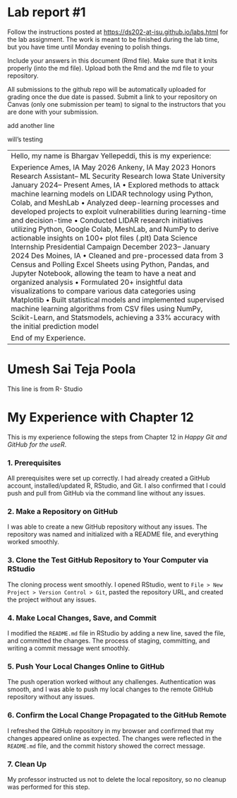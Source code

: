 
<!-- README.md is generated from README.Rmd. Please edit the README.Rmd file -->

# Lab report \#1

Follow the instructions posted at
<https://ds202-at-isu.github.io/labs.html> for the lab assignment. The
work is meant to be finished during the lab time, but you have time
until Monday evening to polish things.

Include your answers in this document (Rmd file). Make sure that it
knits properly (into the md file). Upload both the Rmd and the md file
to your repository.

All submissions to the github repo will be automatically uploaded for
grading once the due date is passed. Submit a link to your repository on
Canvas (only one submission per team) to signal to the instructors that
you are done with your submission.

add another line

will’s testing

|                                                                                                                                                                                                                                                                                                                                                                                                                                                                                                                                                                                                                                                                                                                                                                                                                                                                                                                                                                                                                                                                                                                                |
|:-------------------------------------------------------------------------------------------------------------------------------------------------------------------------------------------------------------------------------------------------------------------------------------------------------------------------------------------------------------------------------------------------------------------------------------------------------------------------------------------------------------------------------------------------------------------------------------------------------------------------------------------------------------------------------------------------------------------------------------------------------------------------------------------------------------------------------------------------------------------------------------------------------------------------------------------------------------------------------------------------------------------------------------------------------------------------------------------------------------------------------|
| Hello, my name is Bhargav Yellepeddi, this is my experience:                                                                                                                                                                                                                                                                                                                                                                                                                                                                                                                                                                                                                                                                                                                                                                                                                                                                                                                                                                                                                                                                   |
| Experience Ames, IA May 2026 Ankeny, IA May 2023 Honors Research Assistant– ML Security Research Iowa State University January 2024– Present Ames, IA • Explored methods to attack machine learning models on LIDAR technology using Python, Colab, and MeshLab • Analyzed deep-learning processes and developed projects to exploit vulnerabilities during learning-time and decision-time • Conducted LIDAR research initiatives utilizing Python, Google Colab, MeshLab, and NumPy to derive actionable insights on 100+ plot files (.plt) Data Science Internship Presidential Campaign December 2023– January 2024 Des Moines, IA • Cleaned and pre-processed data from 3 Census and Polling Excel Sheets using Python, Pandas, and Jupyter Notebook, allowing the team to have a neat and organized analysis • Formulated 20+ insightful data visualizations to compare various data categories using Matplotlib • Built statistical models and implemented supervised machine learning algorithms from CSV files using NumPy, Scikit-Learn, and Statsmodels, achieving a 33% accuracy with the initial prediction model |
| End of my Experience.                                                                                                                                                                                                                                                                                                                                                                                                                                                                                                                                                                                                                                                                                                                                                                                                                                                                                                                                                                                                                                                                                                          |

# **Umesh Sai Teja Poola**

This line is from R- Studio

# My Experience with Chapter 12

This is my experience following the steps from Chapter 12 in *Happy Git
and GitHub for the useR*.

### 1. Prerequisites

All prerequisites were set up correctly. I had already created a GitHub
account, installed/updated R, RStudio, and Git. I also confirmed that I
could push and pull from GitHub via the command line without any issues.

### 2. Make a Repository on GitHub

I was able to create a new GitHub repository without any issues. The
repository was named and initialized with a README file, and everything
worked smoothly.

### 3. Clone the Test GitHub Repository to Your Computer via RStudio

The cloning process went smoothly. I opened RStudio, went to
`File > New Project > Version Control > Git`, pasted the repository URL,
and created the project without any issues.

### 4. Make Local Changes, Save, and Commit

I modified the `README.md` file in RStudio by adding a new line, saved
the file, and committed the changes. The process of staging, committing,
and writing a commit message went smoothly.

### 5. Push Your Local Changes Online to GitHub

The push operation worked without any challenges. Authentication was
smooth, and I was able to push my local changes to the remote GitHub
repository without any issues.

### 6. Confirm the Local Change Propagated to the GitHub Remote

I refreshed the GitHub repository in my browser and confirmed that my
changes appeared online as expected. The changes were reflected in the
`README.md` file, and the commit history showed the correct message.

### 7. Clean Up

My professor instructed us not to delete the local repository, so no
cleanup was performed for this step.
